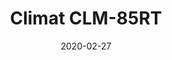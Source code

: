 ---
template: SingleClimt
title: Climat CLM-85RT
status: Featured / Published
date: '2020-02-27'
featuredImage: https://brincadeira.co/products/list_climt_85rt.png
price: R$150,00
excerpt: >-
  **Área climatizada:** De 60m² a 85m².   

  
  **Alugue 4 por:** R$500,00.
categories:
  - category: Aluguel
meta:
  canonicalLink: 'https://brincadeira.co/climatizadores/climat-clm-85-rt-aluguel/'
  description: Climat CLM-85RT
  noindex: false
  title: Climat CLM-85RT
---